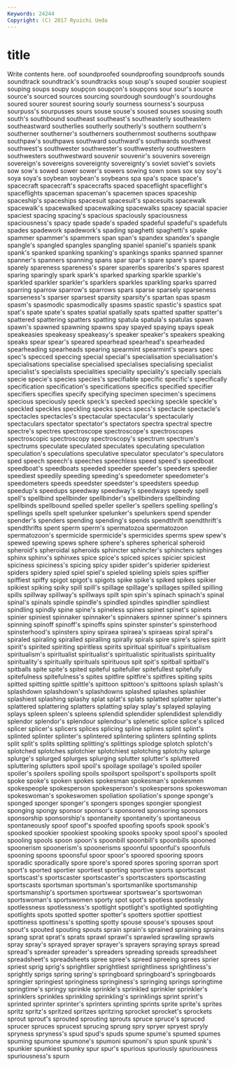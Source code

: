 ```yaml
---
Keywords: 24244 
Copyright: (C) 2017 Ryuichi Ueda
---
```


# title

Write contents here.
oof
soundproofed soundproofing soundproofs sounds soundtrack soundtrack's soundtracks soup soup's souped
soupier soupiest souping soups soupy soupçon soupçon's soupçons sour sour's
source source's sourced sources sourcing sourdough sourdough's sourdoughs soured sourer
sourest souring sourly sourness sourness's sourpuss sourpuss's sourpusses sours souse
souse's soused souses sousing south south's southbound southeast southeast's southeasterly
southeastern southeastward southerlies southerly southerly's southern southern's southerner southerner's southerners
southernmost southerns southpaw southpaw's southpaws southward southward's southwards southwest southwest's
southwester southwester's southwesterly southwestern southwesters southwestward souvenir souvenir's souvenirs sovereign
sovereign's sovereigns sovereignty sovereignty's soviet soviet's soviets sow sow's sowed
sower sower's sowers sowing sown sows sox soy soy's soya
soya's soybean soybean's soybeans spa spa's space space's spacecraft spacecraft's
spacecrafts spaced spaceflight spaceflight's spaceflights spaceman spaceman's spacemen spaces spaceship
spaceship's spaceships spacesuit spacesuit's spacesuits spacewalk spacewalk's spacewalked spacewalking spacewalks
spacey spacial spacier spaciest spacing spacing's spacious spaciously spaciousness spaciousness's
spacy spade spade's spaded spadeful spadeful's spadefuls spades spadework spadework's
spading spaghetti spaghetti's spake spammer spammer's spammers span span's spandex
spandex's spangle spangle's spangled spangles spangling spaniel spaniel's spaniels spank
spank's spanked spanking spanking's spankings spanks spanned spanner spanner's spanners
spanning spans spar spar's spare spare's spared sparely spareness spareness's
sparer spareribs spareribs's spares sparest sparing sparingly spark spark's sparked
sparking sparkle sparkle's sparkled sparkler sparkler's sparklers sparkles sparkling sparks
sparred sparring sparrow sparrow's sparrows spars sparse sparsely sparseness sparseness's
sparser sparsest sparsity sparsity's spartan spas spasm spasm's spasmodic spasmodically
spasms spastic spastic's spastics spat spat's spate spate's spates spatial
spatially spats spatted spatter spatter's spattered spattering spatters spatting spatula
spatula's spatulas spawn spawn's spawned spawning spawns spay spayed spaying
spays speak speakeasies speakeasy speakeasy's speaker speaker's speakers speaking speaks
spear spear's speared spearhead spearhead's spearheaded spearheading spearheads spearing spearmint
spearmint's spears spec spec's specced speccing special special's specialisation specialisation's
specialisations specialise specialised specialises specialising specialist specialist's specialists specialities speciality
speciality's specially specials specie specie's species species's specifiable specific specific's
specifically specification specification's specifications specifics specified specifier specifiers specifies specify
specifying specimen specimen's specimens specious speciously speck speck's specked specking
speckle speckle's speckled speckles speckling specks specs specs's spectacle spectacle's
spectacles spectacles's spectacular spectacular's spectacularly spectaculars spectator spectator's spectators spectra
spectral spectre spectre's spectres spectroscope spectroscope's spectroscopes spectroscopic spectroscopy spectroscopy's
spectrum spectrum's spectrums speculate speculated speculates speculating speculation speculation's speculations
speculative speculator speculator's speculators sped speech speech's speeches speechless speed
speed's speedboat speedboat's speedboats speeded speeder speeder's speeders speedier speediest
speedily speeding speeding's speedometer speedometer's speedometers speeds speedster speedster's speedsters
speedup speedup's speedups speedway speedway's speedways speedy spell spell's spellbind
spellbinder spellbinder's spellbinders spellbinding spellbinds spellbound spelled speller speller's spellers
spelling spelling's spellings spells spelt spelunker spelunker's spelunkers spend spender
spender's spenders spending spending's spends spendthrift spendthrift's spendthrifts spent sperm
sperm's spermatozoa spermatozoon spermatozoon's spermicide spermicide's spermicides sperms spew spew's
spewed spewing spews sphere sphere's spheres spherical spheroid spheroid's spheroidal
spheroids sphincter sphincter's sphincters sphinges sphinx sphinx's sphinxes spice spice's
spiced spices spicier spiciest spiciness spiciness's spicing spicy spider spider's
spiderier spideriest spiders spidery spied spiel spiel's spieled spieling spiels
spies spiffier spiffiest spiffy spigot spigot's spigots spike spike's spiked
spikes spikier spikiest spiking spiky spill spill's spillage spillage's spillages
spilled spilling spills spillway spillway's spillways spilt spin spin's spinach
spinach's spinal spinal's spinals spindle spindle's spindled spindles spindlier spindliest
spindling spindly spine spine's spineless spines spinet spinet's spinets spinier
spiniest spinnaker spinnaker's spinnakers spinner spinner's spinners spinning spinoff spinoff's
spinoffs spins spinster spinster's spinsterhood spinsterhood's spinsters spiny spiraea spiraea's
spiraeas spiral spiral's spiraled spiraling spiralled spiralling spirally spirals spire
spire's spires spirit spirit's spirited spiriting spiritless spirits spiritual spiritual's
spiritualism spiritualism's spiritualist spiritualist's spiritualistic spiritualists spirituality spirituality's spiritually spirituals
spirituous spit spit's spitball spitball's spitballs spite spite's spited spiteful
spitefuller spitefullest spitefully spitefulness spitefulness's spites spitfire spitfire's spitfires spiting
spits spitted spitting spittle spittle's spittoon spittoon's spittoons splash splash's
splashdown splashdown's splashdowns splashed splashes splashier splashiest splashing splashy splat
splat's splats splatted splatter splatter's splattered splattering splatters splatting splay
splay's splayed splaying splays spleen spleen's spleens splendid splendider splendidest
splendidly splendor splendor's splendour splendour's splenetic splice splice's spliced splicer
splicer's splicers splices splicing spline splines splint splint's splinted splinter
splinter's splintered splintering splinters splinting splints split split's splits splitting
splitting's splittings splodge splotch splotch's splotched splotches splotchier splotchiest splotching
splotchy splurge splurge's splurged splurges splurging splutter splutter's spluttered spluttering
splutters spoil spoil's spoilage spoilage's spoiled spoiler spoiler's spoilers spoiling
spoils spoilsport spoilsport's spoilsports spoilt spoke spoke's spoken spokes spokesman
spokesman's spokesmen spokespeople spokesperson spokesperson's spokespersons spokeswoman spokeswoman's spokeswomen spoliation
spoliation's sponge sponge's sponged sponger sponger's spongers sponges spongier spongiest
sponging spongy sponsor sponsor's sponsored sponsoring sponsors sponsorship sponsorship's spontaneity
spontaneity's spontaneous spontaneously spoof spoof's spoofed spoofing spoofs spook spook's
spooked spookier spookiest spooking spooks spooky spool spool's spooled spooling
spools spoon spoon's spoonbill spoonbill's spoonbills spooned spoonerism spoonerism's spoonerisms
spoonful spoonful's spoonfuls spooning spoons spoonsful spoor spoor's spoored spooring
spoors sporadic sporadically spore spore's spored spores sporing sporran sport
sport's sported sportier sportiest sporting sportive sports sportscast sportscast's sportscaster
sportscaster's sportscasters sportscasting sportscasts sportsman sportsman's sportsmanlike sportsmanship sportsmanship's sportsmen
sportswear sportswear's sportswoman sportswoman's sportswomen sporty spot spot's spotless spotlessly
spotlessness spotlessness's spotlight spotlight's spotlighted spotlighting spotlights spots spotted spotter
spotter's spotters spottier spottiest spottiness spottiness's spotting spotty spouse spouse's
spouses spout spout's spouted spouting spouts sprain sprain's sprained spraining
sprains sprang sprat sprat's sprats sprawl sprawl's sprawled sprawling sprawls
spray spray's sprayed sprayer sprayer's sprayers spraying sprays spread spread's
spreader spreader's spreaders spreading spreads spreadsheet spreadsheet's spreadsheets spree spree's
spreed spreeing sprees sprier spriest sprig sprig's sprightlier sprightliest sprightliness
sprightliness's sprightly sprigs spring spring's springboard springboard's springboards springier springiest
springiness springiness's springing springs springtime springtime's springy sprinkle sprinkle's sprinkled
sprinkler sprinkler's sprinklers sprinkles sprinkling sprinkling's sprinklings sprint sprint's sprinted
sprinter sprinter's sprinters sprinting sprints sprite sprite's sprites spritz spritz's
spritzed spritzes spritzing sprocket sprocket's sprockets sprout sprout's sprouted sprouting
sprouts spruce spruce's spruced sprucer spruces sprucest sprucing sprung spry
spryer spryest spryly spryness spryness's spud spud's spuds spume spume's
spumed spumes spuming spumone spumone's spumoni spumoni's spun spunk spunk's
spunkier spunkiest spunky spur spur's spurious spuriously spuriousness spuriousness's spurn
